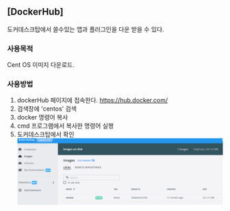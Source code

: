 ## [DockerHub] 
도커데스크탑에서 쓸수있는 앱과 플러그인을 다운 받을 수 있다.
  
### 사용목적
Cent OS 이미지 다운로드.

### 사용방법
1. dockerHub 페이지에 접속한다. https://hub.docker.com/
2. 검색창에 'centos' 검색
3. docker 명령어 복사
4. cmd 프로그램에서 복사한 명령어 실행
5. 도커데스크탑에서 확인
 ![hubimg.png](hubimg.png)